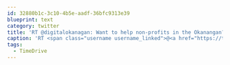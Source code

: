 ```yaml
---
id: 32880b1c-3c10-4b5e-aadf-36bfc9313e39
blueprint: text
category: twitter
title: 'RT @digitalokanagan: Want to help non-profits in the Okanangan? Come to #TimeDrive this Friday &amp; offer your profesional time http://t.co/ed…'
caption: 'RT <span class="username username_linked">@<a href="https://twitter.com/digitalokanagan" title="Digital Okanagan">digitalokanagan</a></span>: Want to help non-profits in the Okanangan? Come to <span class="hashtag hashtag_local">#<a href="http://tweettemp.darylchymko.ca/?tag=timedrive">TimeDrive</a> this Friday &amp; offer your profesional time http://t.co/ed…'
tags:
  - TimeDrive
---
```


